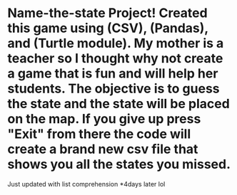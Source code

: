 # Name-the-state Project! Created this game using (CSV), (Pandas), and (Turtle module). My mother is a teacher so I thought why not create a game that is fun and will help her students. The objective is to guess the state and the state will be placed on the map. If you give up press "Exit" from there the code will create a brand new csv file that shows you all the states you missed.
Just updated with list comprehension *4days later lol

